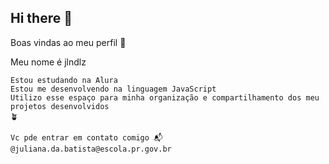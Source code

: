 ## Hi there 👋

Boas vindas ao meu perfil 🦫

Meu nome é jlndlz

    Estou estudando na Alura
    Estou me desenvolvendo na linguagem JavaScript
    Utilizo esse espaço para minha organização e compartilhamento dos meu projetos desenvolvidos
    🪴
    
    Vc pde entrar em contato comigo 📬
    @juliana.da.batista@escola.pr.gov.br
